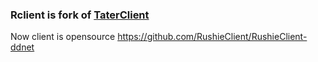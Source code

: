 ### Rclient is fork of [TaterClient](https://github.com/sjrc6/TaterClient-ddnet)

Now client is opensource https://github.com/RushieClient/RushieClient-ddnet
